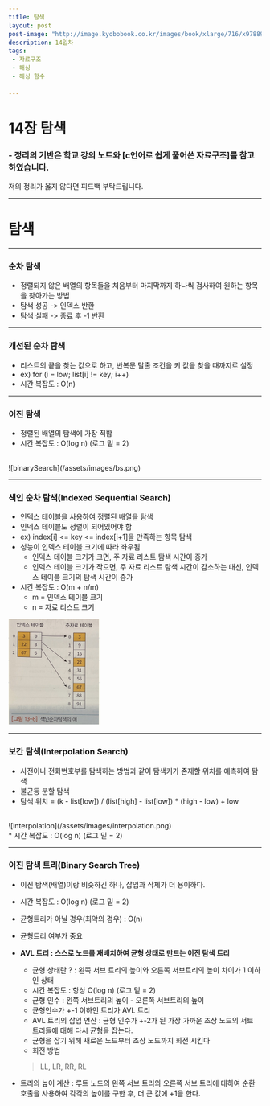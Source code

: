 ```yaml
---
title: 탐색
layout: post
post-image: "http://image.kyobobook.co.kr/images/book/xlarge/716/x9788970509716.jpg"
description: 14일차
tags:
 - 자료구조
 - 해싱
 - 해싱 함수

---
```


# 14장 탐색
### - 정리의 기반은 학교 강의 노트와 [c언어로 쉽게 풀어쓴 자료구조]를 참고하였습니다.

저의 정리가 옳지 않다면 피드백 부탁드립니다.

---

# 탐색

---

### 순차 탐색
* 정렬되지 않은 배열의 항목들을 처음부터 마지막까지 하나씩 검사하여 원하는 항목을 찾아가는 방법
* 탐색 성공 -> 인덱스 반환
* 탐색 실패 -> 종료 후 -1 반환

---

### 개선된 순차 탐색
* 리스트의 끝을 찾는 값으로 하고, 반복문 탈출 조건을 키 값을 찾을 때까지로 설정
* ex) for (i = low; list[i] != key; i++)
* 시간 복잡도 : O(n)

---

### 이진 탐색
* 정렬된 배열의 탐색에 가장 적합
* 시간 복잡도 : O(log n) (로그 밑 = 2)
<br>
![binarySearch](/assets/images/bs.png)
<br>

---

### 색인 순차 탐색(Indexed Sequential Search)
* 인덱스 테이블을 사용하여 정렬된 배열을 탐색
* 인덱스 테이블도 정렬이 되어있어야 함
* ex) index[i] <= key <= index[i+1]을 만족하는 항목 탐색
* 성능이 인덱스 테이블 크기에 따라 좌우됨
    + 인덱스 테이블 크기가 크면, 주 자료 리스트 탐색 시간이 증가
    + 인덱스 테이블 크기가 작으면, 주 자료 리스트 탐색 시간이 감소하는 대신, 인덱스 테이블 크기의 탐색 시간이 증가
* 시간 복잡도 : O(m + n/m)<br>
    + m = 인덱스 테이블 크기
    + n = 자료 리스트 크기

![index](/assets/images/index.png)


---

### 보간 탐색(Interpolation Search)
* 사전이나 전화번호부를 탐색하는 방법과 같이 탐색키가 존재할 위치를 예측하여 탐색
* 불균등 분할 탐색
* 탐색 위치 = (k - list[low]) / (list[high] - list[low]) * (high - low) + low
<br>
![interpolation](/assets/images/interpolation.png)
<br>
* 시간 복잡도 : O(log n) (로그 밑 = 2)

---

### 이진 탐색 트리(Binary Search Tree)
* 이진 탐색(배열)이랑 비슷하긴 하나, 삽입과 삭제가 더 용이하다.
* 시간 복잡도 : O(log n) (로그 밑 = 2)
* 균형트리가 아닐 경우(최악의 경우) : O(n)
* 균형트리 여부가 중요

* __AVL 트리 : 스스로 노드를 재배치하여 균형 상태로 만드는 이진 탐색 트리__
    + 균형 상태란 ? : 왼쪽 서브 트리의 높이와 오른쪽 서브트리의 높이 차이가 1 이하인 상태
    + 시간 복잡도 : 항상 O(log n) (로그 밑 = 2)
    + 균형 인수 : 왼쪽 서브트리의 높이 - 오른쪽 서브트리의 높이
    + 균형인수가 +-1 이하인 트리가 AVL 트리
    + AVL 트리의 삽입 연산 : 균형 인수가 +-2가 된 가장 가까운 조상 노드의 서브 트리들에 대해 다시 균형을 잡는다.
    + 균형을 잡기 위해 새로운 노드부터 조상 노드까지 회전 시킨다
    + 회전 방법<br>
    > LL, LR, RR, RL
    

* 트리의 높이 계산 : 루트 노드의 왼쪽 서브 트리와 오른쪽 서브 트리에 대하여 순환 호출을 사용하여 각각의 높이를 구한 후, 더 큰 값에 +1을 한다.
    
